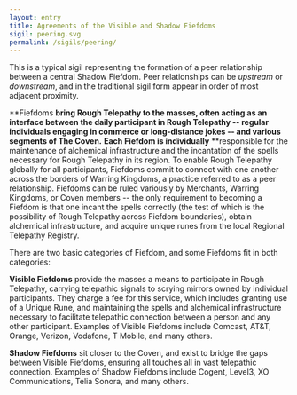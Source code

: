 ```yaml
---
layout: entry
title: Agreements of the Visible and Shadow Fiefdoms
sigil: peering.svg
permalink: /sigils/peering/
---
```


This is a typical sigil representing the formation of a peer relationship between a central Shadow Fiefdom. Peer relationships can be *upstream* or *downstream*, and in the traditional sigil form appear in order of most adjacent proximity. 

**Fiefdoms **bring Rough Telepathy to the masses, often acting as an interface between the daily participant in Rough Telepathy -- regular individuals engaging in commerce or long-distance jokes -- and various segments of The Coven.** **Each Fiefdom is individually** **responsible for the maintenance of alchemical infrastructure and the incantation of the spells necessary for Rough Telepathy in its region. To enable Rough Telepathy globally for all participants, Fiefdoms commit to connect with one another across the borders of Warring Kingdoms, a practice referred to as a peer relationship. Fiefdoms can be ruled variously by Merchants, Warring Kingdoms, or Coven members -- the only requirement to becoming a Fiefdom is that one incant the spells correctly (the test of which is the possibility of Rough Telepathy across Fiefdom boundaries), obtain alchemical infrastructure, and acquire unique runes from the local Regional Telepathy Registry. 

There are two basic categories of Fiefdom, and some Fiefdoms fit in both categories: 

**Visible Fiefdoms** provide the masses a means to participate in Rough Telepathy, carrying telepathic signals to scrying mirrors owned by individual participants. They charge a fee for this service, which includes granting use of a Unique Rune, and maintaining the spells and alchemical infrastructure necessary to facilitate telepathic connection between a person and any other participant. Examples of Visible Fiefdoms include Comcast, AT&T, Orange, Verizon, Vodafone, T Mobile, and many others. 

**Shadow Fiefdoms** sit closer to the Coven, and exist to bridge the gaps between Visible Fiefdoms, ensuring all touches all in vast telepathic connection. Examples of Shadow Fiefdoms include Cogent, Level3, XO Communications, Telia Sonora, and many others. 

